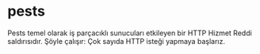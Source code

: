 # pests
Pests temel olarak iş parçacıklı sunucuları etkileyen bir HTTP Hizmet Reddi saldırısıdır. Şöyle çalışır: Çok sayıda HTTP isteği yapmaya başlarız.
